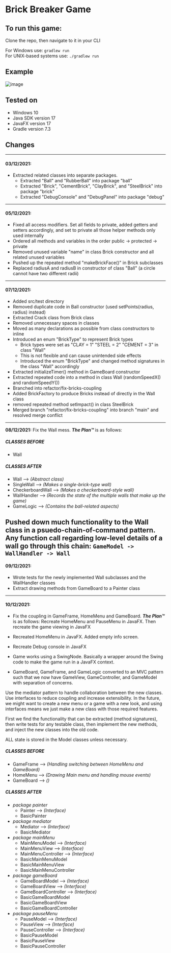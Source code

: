 # Brick Breaker Game

## To run this game:
Clone the repo, then navigate to it in your CLI
  
For Windows use: ```gradlew run```  
For UNIX-based systems use: ```./gradlew run```

## Example
  ![image](https://user-images.githubusercontent.com/65664371/144083391-603a3772-0867-4623-9b77-c221503059f9.png)

## Tested on 
* Windows 10
* Java SDK version 17
* JavaFX version 17
* Gradle version 7.3

## Changes

---
#### 03/12/2021:
* Extracted related classes into separate packages.
  * Extracted "Ball" and "RubberBall" into package "ball"
  * Extracted "Brick", "CementBrick", "ClayBrick", and "SteelBrick" into package "brick"
  * Extracted "DebugConsole" and "DebugPanel" into package "debug"
---
#### 05/12/2021:
* Fixed all access modifiers. Set all fields to private, added getters and setters accordingly, and set to private all those helper methods only used internally
* Ordered all methods and variables in the order public -> protected -> private
* Removed unused variable "name" in class Brick constructor and all related unused variables
* Pushed up the repeated method "makeBrickFace()" in Brick subclasses
* Replaced radiusA and radiusB in constructor of class "Ball" (a circle cannot have two different radii)
---
#### 07/12/2021:
* Added src/test directory
* Removed duplicate code in Ball constructor (used setPoints(radius, radius) instead)
* Extracted Crack class from Brick class
* Removed unnecessary spaces in classes
* Moved as many declarations as possible from class constructors to inline
* Introduced an enum "BrickType" to represent Brick types
  * Brick types were set as "CLAY = 1" "STEEL = 2" "CEMENT = 3" in class "Wall"
  * This is not flexible and can cause unintended side effects
  * Introduced the enum "BrickType" and changed method signatures in the class "Wall" accordingly
* Extracted initializeTimer() method in GameBoard constructor
* Extracted repeated code into a method in class Wall (randomSpeedX() and randomSpeedY())
* Branched into refactor/fix-bricks-coupling
* Added BrickFactory to produce Bricks instead of directly in the Wall class
* removed repeated method setImpact() in class SteelBrick
* Merged branch "refactor/fix-bricks-coupling" into branch "main" and resolved merge conflict
---
**08/12/2021:** Fix the Wall mess. **_The Plan™_** is as follows:  
##### CLASSES BEFORE
  * Wall
##### CLASSES AFTER
  * Wall --> _(Abstract class)_
  * SingleWall --> _(Makes a single-brick-type wall)_
  * CheckerboardWall --> _(Makes a checkerboard-style wall)_
  * WallHandler --> _(Records the state of the multiple walls that make up the game)_
  * GameLogic --> _(Contains the ball-related aspects)_

Pushed down much functionality to the Wall class in a psuedo-chain-of-command pattern.
Any function call regarding low-level details of a wall go through this chain: `GameModel -> WallHandler -> Wall`
---
#### 09/12/2021:
* Wrote tests for the newly implemented Wall subclasses and the WallHandler classes
* Extract drawing methods from GameBoard to a Painter class
---
#### 10/12/2021:
* Fix the coupling in GameFrame, HomeMenu and GameBoard. **_The Plan™_** is as follows:
Recreate HomeMenu and PauseMenu in JavaFX. Then recreate the game viewing in JavaFX

* Recreated HomeMenu in JavaFX. Added empty info screen.
* Recreate Debug console in JavaFX
* Game works using a SwingNode. Basically a wrapper around the Swing code to make the game run in a JavaFX context.
* GameBoard, GameFrame, and GameLogic converted to an MVC pattern such that we now have GameView, GameController, and GameModel with separation of concerns.

Use the mediator pattern to handle collaboration between the new classes. Use interfaces to reduce
coupling and increase extensibility. In the future, we might want to create a new menu or a game with a new look, and using interfaces means we just make a new class with those required features.  
  
First we find the functionality that can be extracted (method signatures), then write tests for any testable class, then implement the new methods, and inject the new classes into the old code.

ALL state is stored in the Model classes unless necessary.
  
##### CLASSES BEFORE
* GameFrame --> _(Handling switching between HomeMenu and GameBoard)_
* HomeMenu --> _(Drawing Main menu and handling mouse events)_
* GameBoard --> _()_
##### CLASSES AFTER
* _package painter_
  * Painter --> _(Interface)_
  * BasicPainter
* _package mediator_
  * Mediator --> _(Interface)_
  * BasicMediator
* _package mainMenu_
  * MainMenuModel --> _(Interface)_
  * MainMenuView --> _(Interface)_
  * MainMenuController --> _(Interface)_
  * BasicMainMenuModel
  * BasicMainMenuView
  * BasicMainMenuController
* _package gameBoard_
  * GameBoardModel --> _(Interface)_
  * GameBoardView --> _(Interface)_
  * GameBoardController --> _(Interface)_
  * BasicGameBoardModel
  * BasicGameBoardView
  * BasicGameBoardController
* _package pauseMenu_
  * PauseModel --> _(Interface)_
  * PauseView --> _(Interface)_
  * PauseController --> _(Interface)_
  * BasicPauseModel
  * BasicPauseView
  * BasicPauseController